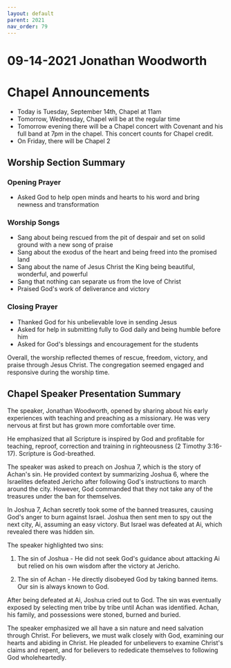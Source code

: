 ```yaml
---
layout: default
parent: 2021
nav_order: 79
---
```


# 09-14-2021 Jonathan Woodworth



# Chapel Announcements

- Today is Tuesday, September 14th, Chapel at 11am
- Tomorrow, Wednesday, Chapel will be at the regular time 
- Tomorrow evening there will be a Chapel concert with Covenant and his full band at 7pm in the chapel. This concert counts for Chapel credit.
- On Friday, there will be Chapel 2


## Worship Section Summary

### Opening Prayer
- Asked God to help open minds and hearts to his word and bring newness and transformation

### Worship Songs 
- Sang about being rescued from the pit of despair and set on solid ground with a new song of praise 
- Sang about the exodus of the heart and being freed into the promised land
- Sang about the name of Jesus Christ the King being beautiful, wonderful, and powerful
- Sang that nothing can separate us from the love of Christ
- Praised God's work of deliverance and victory

### Closing Prayer
- Thanked God for his unbelievable love in sending Jesus 
- Asked for help in submitting fully to God daily and being humble before him
- Asked for God's blessings and encouragement for the students

Overall, the worship reflected themes of rescue, freedom, victory, and praise through Jesus Christ. The congregation seemed engaged and responsive during the worship time.


## Chapel Speaker Presentation Summary

The speaker, Jonathan Woodworth, opened by sharing about his early experiences with teaching and preaching as a missionary. He was very nervous at first but has grown more comfortable over time. 

He emphasized that all Scripture is inspired by God and profitable for teaching, reproof, correction and training in righteousness (2 Timothy 3:16-17). Scripture is God-breathed.

The speaker was asked to preach on Joshua 7, which is the story of Achan's sin. He provided context by summarizing Joshua 6, where the Israelites defeated Jericho after following God's instructions to march around the city. However, God commanded that they not take any of the treasures under the ban for themselves. 

In Joshua 7, Achan secretly took some of the banned treasures, causing God's anger to burn against Israel. Joshua then sent men to spy out the next city, Ai, assuming an easy victory. But Israel was defeated at Ai, which revealed there was hidden sin. 

The speaker highlighted two sins:

1. The sin of Joshua - He did not seek God's guidance about attacking Ai but relied on his own wisdom after the victory at Jericho.

2. The sin of Achan - He directly disobeyed God by taking banned items. Our sin is always known to God.

After being defeated at Ai, Joshua cried out to God. The sin was eventually exposed by selecting men tribe by tribe until Achan was identified. Achan, his family, and possessions were stoned, burned and buried. 

The speaker emphasized we all have a sin nature and need salvation through Christ. For believers, we must walk closely with God, examining our hearts and abiding in Christ. He pleaded for unbelievers to examine Christ's claims and repent, and for believers to rededicate themselves to following God wholeheartedly.